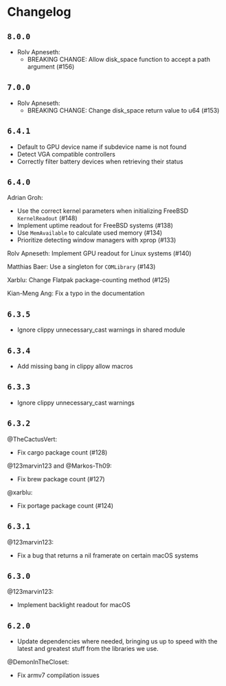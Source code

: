 # Changelog

## `8.0.0`

- Rolv Apneseth:
  - BREAKING CHANGE: Allow disk_space function to accept a path argument (#156)

## `7.0.0`

- Rolv Apneseth:
  - BREAKING CHANGE: Change disk_space return value to u64 (#153)

## `6.4.1`

- Default to GPU device name if subdevice name is not found
- Detect VGA compatible controllers
- Correctly filter battery devices when retrieving their status

## `6.4.0`

Adrian Groh:
  - Use the correct kernel parameters when initializing FreeBSD `KernelReadout` (#148)
  - Implement uptime readout for FreeBSD systems (#138)
  - Use `MemAvailable` to calculate used memory (#134)
  - Prioritize detecting window managers with xprop (#133)

Rolv Apneseth: Implement GPU readout for Linux systems (#140)

Matthias Baer: Use a singleton for `COMLibrary` (#143)

Xarblu: Change Flatpak package-counting method (#125)

Kian-Meng Ang: Fix a typo in the documentation

## `6.3.5`

- Ignore clippy unnecessary_cast warnings in shared module

## `6.3.4`

- Add missing bang in clippy allow macros

## `6.3.3`

- Ignore clippy unnecessary_cast warnings

## `6.3.2`

@TheCactusVert:
- Fix cargo package count (#128)

@123marvin123 and @Markos-Th09:
- Fix brew package count (#127)

@xarblu:
- Fix portage package count (#124)

## `6.3.1`

@123marvin123:
- Fix a bug that returns a nil framerate on certain macOS systems

## `6.3.0`

@123marvin123:
- Implement backlight readout for macOS

## `6.2.0`

- Update dependencies where needed, bringing us up to speed with the
  latest and greatest stuff from the libraries we use.

@DemonInTheCloset:
- Fix armv7 compilation issues
